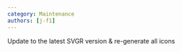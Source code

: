 ```yaml
---
category: Maintenance
authors: [j-f1]
---
```


Update to the latest SVGR version & re-generate all icons
